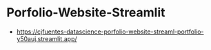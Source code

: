 # Porfolio-Website-Streamlit

- https://cjfuentes-datascience-porfolio-website-streaml-portfolio-y50auj.streamlit.app/
